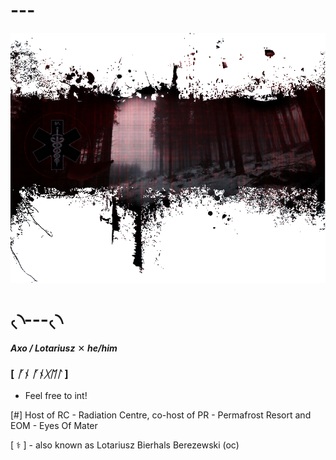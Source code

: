 # ---

![](obraz_2025-06-09_143442980.png)


# ৻৲---৻৲

***Axo / Lotariusz*** ✕ ***he/him***

### [ *ᚪᚾ  ᚪᚾᚷᛖᛚ* ]
- Feel free to int! 

[#] Host of RC - Radiation Centre, co-host of PR - Permafrost Resort and EOM - Eyes Of Mater

 [ ⚕️ ] - also known as Lotariusz Bierhals Berezewski (oc) 
